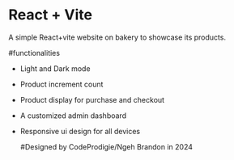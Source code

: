 # React + Vite

A simple React+vite website on bakery to showcase its products.

#functionalities
- Light and Dark mode
- Product increment count
- Product display for purchase and checkout
- A customized admin dashboard
- Responsive ui design for all devices

  #Designed by CodeProdigie/Ngeh Brandon in 2024 
